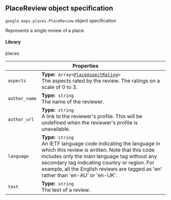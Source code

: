 <h2 id="PlaceReview"> PlaceReview object specification </h2><p>
<code><span itemprop="path">google.maps.places</span>.<span itemprop="name">PlaceReview</span></code>
object specification
</p><p>Represents a single review of a place.</p><h4>Library</h4><p>places</p><div class="devsite-table-wrapper"><table class="properties responsive" summary="object PlaceReview - Properties">
<thead>
<tr><th colspan="2">Properties</th>
</tr></thead>
<tbody>
<tr>
<td><code><span>aspects</span></code></td>
<td><div><strong>Type:</strong>&nbsp; <code>Array&lt;<a href="https://github.com/amenadiel/google-maps-documentation/blob/master/docs/PlaceAspectRating.md">PlaceAspectRating</a>&gt;</code></div>
<div class="desc">The aspects rated by the review. The ratings on a scale of 0 to 3.</div></td>
</tr>
<tr>
<td><code><span>author_name</span></code></td>
<td><div><strong>Type:</strong>&nbsp; <code>string</code></div>
<div class="desc">The name of the reviewer.</div></td>
</tr>
<tr>
<td><code><span>author_url</span></code></td>
<td><div><strong>Type:</strong>&nbsp; <code>string</code></div>
<div class="desc">A link to the reviewer's profile. This will be undefined when the reviewer's profile is unavailable.</div></td>
</tr>
<tr>
<td><code><span>language</span></code></td>
<td><div><strong>Type:</strong>&nbsp; <code>string</code></div>
<div class="desc">An IETF language code indicating the language in which this review is written. Note that this code includes only the main language tag without any secondary tag indicating country or region. For example, all the English reviews are tagged as 'en' rather than 'en-AU' or 'en-UK'.</div></td>
</tr>
<tr>
<td><code><span>text</span></code></td>
<td><div><strong>Type:</strong>&nbsp; <code>string</code></div>
<div class="desc">The text of a review.</div></td>
</tr>
</tbody>
</table></div>